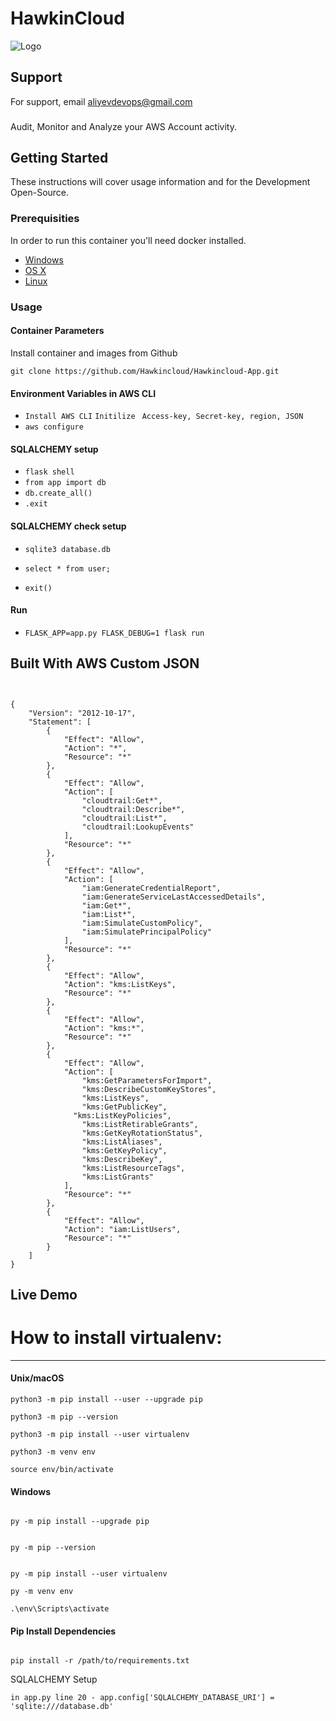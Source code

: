 # HawkinCloud	



![Logo](https://media.licdn.com/dms/image/C4E22AQFVYKQSeAQiBw/feedshare-shrink_800/0/1676488732559?e=2147483647&v=beta&t=HFqpHG8nQ8OHVztNWZQI9l_Ls6a7JCXHyXoJwyv9GGI)


## Support

For support, email aliyevdevops@gmail.com 




###
Audit, Monitor and Analyze your AWS Account activity.

## Getting Started

These instructions will cover usage information and for the Development Open-Source. 

### Prerequisities


In order to run this container you'll need docker installed.

* [Windows](https://docs.docker.com/windows/started)
* [OS X](https://docs.docker.com/mac/started/)
* [Linux](https://docs.docker.com/linux/started/)

### Usage

#### Container Parameters

Install container and images from Github

```shell
git clone https://github.com/Hawkincloud/Hawkincloud-App.git
```


#### Environment Variables in AWS CLI

*	`Install AWS CLI`
`Initilize `
`Access-key, Secret-key, region, JSON`
*	`aws configure`

#### SQLALCHEMY setup


*	`flask shell`
*	`from app import db`
*	`db.create_all()`
*	`.exit `

#### SQLALCHEMY check setup
*	`sqlite3 database.db`

*	`select * from user;`

*	`exit()`


#### Run

* `FLASK_APP=app.py FLASK_DEBUG=1 flask run`




## Built With AWS Custom JSON

```


{
	"Version": "2012-10-17",
	"Statement": [
    	{
        	"Effect": "Allow",
        	"Action": "*",
        	"Resource": "*"
    	},
    	{
        	"Effect": "Allow",
        	"Action": [
            	"cloudtrail:Get*",
            	"cloudtrail:Describe*",
            	"cloudtrail:List*",
            	"cloudtrail:LookupEvents"
        	],
        	"Resource": "*"
    	},
    	{
        	"Effect": "Allow",
        	"Action": [
            	"iam:GenerateCredentialReport",
            	"iam:GenerateServiceLastAccessedDetails",
            	"iam:Get*",
            	"iam:List*",
            	"iam:SimulateCustomPolicy",
            	"iam:SimulatePrincipalPolicy"
            ],
        	"Resource": "*"
    	},
    	{
        	"Effect": "Allow",
        	"Action": "kms:ListKeys",
        	"Resource": "*"
    	},
    	{
        	"Effect": "Allow",
        	"Action": "kms:*",
        	"Resource": "*"
    	},
    	{
        	"Effect": "Allow",
        	"Action": [
            	"kms:GetParametersForImport",
            	"kms:DescribeCustomKeyStores",
            	"kms:ListKeys",
            	"kms:GetPublicKey",
  	          "kms:ListKeyPolicies",
            	"kms:ListRetirableGrants",
            	"kms:GetKeyRotationStatus",
            	"kms:ListAliases",
            	"kms:GetKeyPolicy",
            	"kms:DescribeKey",
            	"kms:ListResourceTags",
            	"kms:ListGrants"
        	],
        	"Resource": "*"
    	},
    	{
        	"Effect": "Allow",
        	"Action": "iam:ListUsers",
        	"Resource": "*"
    	}
	]
}
```



## Live Demo
# How to install virtualenv:


---------
	
#### Unix/macOS
```shell
python3 -m pip install --user --upgrade pip
```
```shell
python3 -m pip --version
```
```shell
python3 -m pip install --user virtualenv
```
```shell
python3 -m venv env
```
```shell
source env/bin/activate
```

#### Windows
```shell

py -m pip install --upgrade pip
```
```shell

py -m pip --version
```
```shell

py -m pip install --user virtualenv
```

```shell
py -m venv env
```

```shell
.\env\Scripts\activate
```

#### Pip Install Dependencies

```shell

pip install -r /path/to/requirements.txt
```




SQLALCHEMY Setup
```shell
in app.py line 20 - app.config['SQLALCHEMY_DATABASE_URI'] = 'sqlite:///database.db'

```
